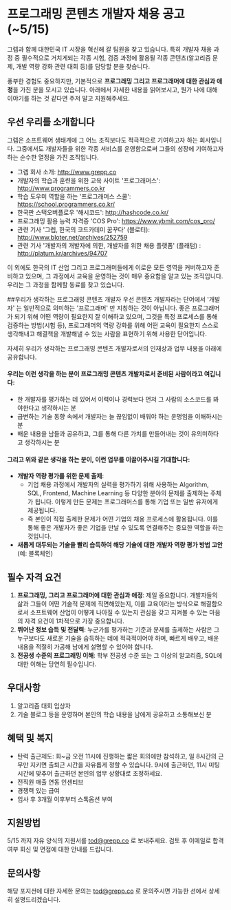# 프로그래밍 콘텐츠 개발자 채용 공고(~5/15)
그렙과 함께 대한민국 IT 시장을 혁신해 갈 팀원을 찾고 있습니다. 특히 개발자 채용 과정 중 필수적으로 거치게되는 각종 시험, 검증 과정에 활용될 각종 콘텐츠(알고리즘 문제, 개발 역량 강화 관련 대회 등)를 담당할 분을 찾습니다.

풍부한 경험도 중요하지만, 기본적으로 **프로그래밍 그리고 프로그래머에 대한 관심과 애정**을 가진 분을 모시고 있습니다. 아래에서 자세한 내용을 읽어보시고, 뭔가 나에 대해 이야기를 하는 것 같다면 주저 말고 지원해주세요.

## 우선 우리를 소개합니다
그렙은 소프트웨어 생태계에 그 어느 조직보다도 적극적으로 기여하고자 하는 회사입니다. 그중에서도 개발자들을 위한 각종 서비스를 운영함으로써 그들의 성장에 기여하고자 하는 순수한 열정을 가진 조직입니다.

- 그렙 회사 소개: http://www.grepp.co
- 개발자의 학습과 훈련을 위한 교육 사이트 '프로그래머스': http://www.programmers.co.kr
- 학습 도우미 역할을 하는 '프로그래머스 스쿨': https://school.programmers.co.kr/
- 한국판 스택오버플로우 '해시코드': http://hashcode.co.kr/
- 프로그래밍 활용 능력 자격증 'COS Pro': https://www.ybmit.com/cos_pro/
- 관련 기사 '그렙, 한국의 코드카데미 꿈꾸다' (블로터): http://www.bloter.net/archives/252759
- 관련 기사 '개발자의 개발자에 의한, 개발자를 위한 채용 플랫폼' (플래텀) : http://platum.kr/archives/94707

이 외에도 한국의 IT 산업 그리고 프로그래머들에게 이로운 모든 영역을 커버하고자 준비하고 있으며, 그 과정에서 교육을 운영하는 것이 매우 중요함을 알고 있는 조직입니다. 우리는 그 과정을 함께할 동료를 찾고 있습니다.


##우리가 생각하는 프로그래밍 콘텐츠 개발자
우선 콘텐츠 개발자라는 단어에서 '개발자' 는 일반적으로 의미하는 '프로그래머' 만 지칭하는 것이 아닙니다. 좋은 프로그래머가 되기 위해 어떤 역량이 필요한지 잘 이해하고 있으며, 그것을 특정 프로세스를 통해 검증하는 방법(시험 등), 프로그래머의 역량 강화를 위해 어떤 교육이 필요한지 스스로 생각해내고 해결책을 개발해낼 수 있는 사람을 표현하기 위해 사용한 단어입니다.

자세히 우리가 생각하는 프로그래밍 콘텐츠 개발자로서의 인재상과 업무 내용을 아래에 공유합니다.

#### 우리는 이런 생각을 하는 분이 프로그래밍 콘텐츠 개발자로서 준비된 사람이라고 여깁니다:
- 한 개발자를 평가하는 데 있어서 이력이나 경력보다 먼저 그 사람의 소스코드를 봐야한다고 생각하시는 분
- 급변하는 기술 동향 속에서 개발자는 늘 끊임없이 배워야 하는 운명임을 이해하시는 분
- 배운 내용을 남들과 공유하고, 그를 통해 다른 가치를 만들어내는 것이 유의미하다고 생각하시는 분

#### 그리고 위와 같은 생각을 하는 분이, 이런 업무를 이끌어주시길 기대합니다:
- **개발자 역량 평가를 위한 문제 출제**:
  * 기업 채용 과정에서 개발자의 실력을 평가하기 위해 사용하는 Algorithm, SQL, Frontend, Machine Learning 등 다양한 분야의 문제를 출제하는 주체가 됩니다. 이렇게 만든 문제는 프로그래머스를 통해 기업 또는 일반 유저에게 제공됩니다.
  * 즉 본인이 직접 출제한 문제가 어떤 기업의 채용 프로세스에 활용됩니다. 이를 통해 좋은 개발자가 좋은 기업을 만날 수 있도록 연결해주는 중요한 역할을 하는 것입니다.
- **새롭게 대두되는 기술을 빨리 습득하여 해당 기술에 대한 개발자 역량 평가 방법 고안**(예: 블록체인)

## 필수 자격 요건
1. **프로그래밍, 그리고 프로그래머에 대한 관심과 애정**: 제일 중요합니다. 개발자들의 삶과 그들이 어떤 기술적 문제에 직면해있는지, 이를 교육이라는 방식으로 해결함으로서 소프트웨어 산업이 어떻게 나아질 수 있는지 관심을 갖고 지켜볼 수 있는 마음의 자격 요건이 1차적으로 가장 중요합니다.
2. **뛰어난 정보 습득 및 전달력**: 누군가를 평가하는 기준과 문제를 출제하는 사람은 그 누구보다도 새로운 기술을 습득하는 데에 적극적이어야 하며, 빠르게 배우고, 배운 내용을 적절히 가공해 남에게 설명할 수 있어야 합니다.
3. **전공생 수준의 프로그래밍 이해**: 학부 전공생 수준 또는 그 이상의 알고리즘, SQL에 대한 이해는 당연히 필수입니다.

## 우대사항
1. 알고리즘 대회 입상자
2. 기술 블로그 등을 운영하며 본인의 학습 내용을 남에게 공유하고 소통해보신 분

## 혜택 및 복지
- 탄력 출근제도: 화~금 오전 11시에 진행하는 짧은 회의에만 참석하고, 일 8시간의 근무만 지키면 출퇴근 시간을 자유롭게 정할 수 있습니다. 9시에 출근하던, 11시 미팅시간에 맞추어 출근하던 본인의 업무 상황대로 조정하세요.
- 전직원 매출 연동 인센티브
- 경쟁력 있는 급여
- 입사 후 3개월 이후부터 스톡옵션 부여

## 지원방법
5/15 까지 자유 양식의 지원서를 tod@grepp.co 로 보내주세요. 검토 후 이메일로 합격 여부 회신 및 면접에 대한 안내를 드립니다.

## 문의사항
해당 포지션에 대한 자세한 문의는 tod@grepp.co 로 문의주시면 가능한 선에서 상세히 설명드리겠습니다.